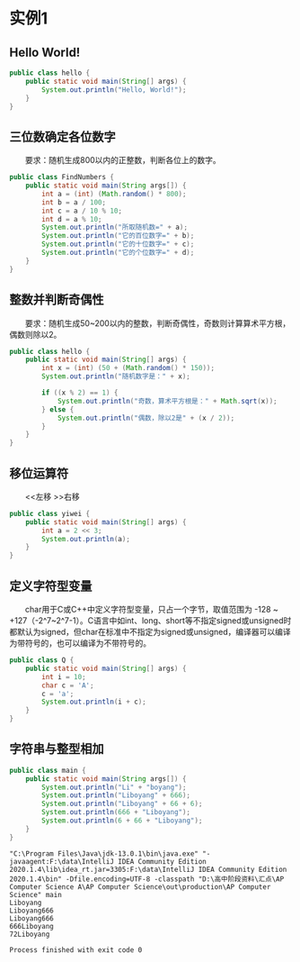 # 实例1

## Hello World!

```java
public class hello {
    public static void main(String[] args) {
        System.out.println("Hello, World!");
    }
}
```



## 三位数确定各位数字

&emsp;&emsp;要求：随机生成800以内的正整数，判断各位上的数字。

```java
public class FindNumbers {
    public static void main(String args[]) {
        int a = (int) (Math.random() * 800);
        int b = a / 100;
        int c = a / 10 % 10;
        int d = a % 10;
        System.out.println("所取随机数=" + a);
        System.out.println("它的百位数字=" + b);
        System.out.println("它的十位数字=" + c);
        System.out.println("它的个位数字=" + d);
    }
}

```



## 整数并判断奇偶性

&emsp;&emsp;要求：随机生成50~200以内的整数，判断奇偶性，奇数则计算算术平方根，偶数则除以2。

```java
public class hello {
    public static void main(String[] args) {
        int x = (int) (50 + (Math.random() * 150));
        System.out.println("随机数字是：" + x);

        if ((x % 2) == 1) {
            System.out.println("奇数，算术平方根是：" + Math.sqrt(x));
        } else {
            System.out.println("偶数，除以2是" + (x / 2));
        }
    }
}

```

## 移位运算符

&emsp;&emsp;<<左移	>>右移

```java
public class yiwei {
    public static void main(String[] args) {
        int a = 2 << 3;
        System.out.println(a);
    }
}
```

## 定义字符型变量

&emsp;&emsp;char用于C或C++中定义字符型变量，只占一个字节，取值范围为 -128 ~ +127（-2^7~2^7-1）。C语言中如int、long、short等不指定signed或unsigned时都默认为signed，但char在标准中不指定为signed或unsigned，编译器可以编译为带符号的，也可以编译为不带符号的。

```java
public class Q {
    public static void main(String[] args) {
        int i = 10;
        char c = 'A';
        c = 'a';
        System.out.println(i + c);
    }
}
```



## 字符串与整型相加

```java
public class main {
    public static void main(String args[]) {
        System.out.println("Li" + "boyang");
        System.out.println("Liboyang" + 666);
        System.out.println("Liboyang" + 66 + 6);
        System.out.println(666 + "Liboyang");
        System.out.println(6 + 66 + "Liboyang");
    }
}
```

```
"C:\Program Files\Java\jdk-13.0.1\bin\java.exe" "-javaagent:F:\data\IntelliJ IDEA Community Edition 2020.1.4\lib\idea_rt.jar=3305:F:\data\IntelliJ IDEA Community Edition 2020.1.4\bin" -Dfile.encoding=UTF-8 -classpath "D:\高中阶段资料\汇点\AP Computer Science A\AP Computer Science\out\production\AP Computer Science" main
Liboyang
Liboyang666
Liboyang666
666Liboyang
72Liboyang

Process finished with exit code 0
```

